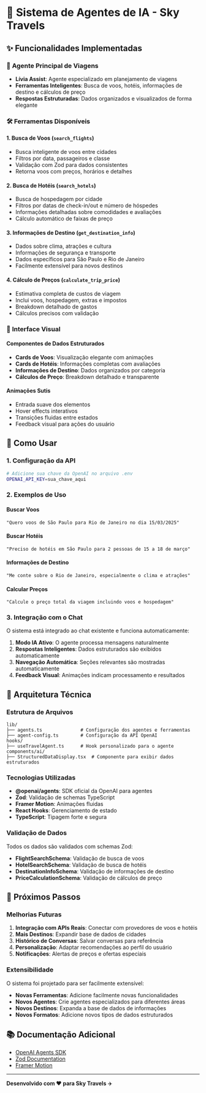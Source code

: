 # 🤖 Sistema de Agentes de IA - Sky Travels

## ✨ Funcionalidades Implementadas

### 🎯 **Agente Principal de Viagens**
- **Lívia Assist**: Agente especializado em planejamento de viagens
- **Ferramentas Inteligentes**: Busca de voos, hotéis, informações de destino e cálculos de preço
- **Respostas Estruturadas**: Dados organizados e visualizados de forma elegante

### 🛠️ **Ferramentas Disponíveis**

#### 1. **Busca de Voos** (`search_flights`)
- Busca inteligente de voos entre cidades
- Filtros por data, passageiros e classe
- Validação com Zod para dados consistentes
- Retorna voos com preços, horários e detalhes

#### 2. **Busca de Hotéis** (`search_hotels`)
- Busca de hospedagem por cidade
- Filtros por datas de check-in/out e número de hóspedes
- Informações detalhadas sobre comodidades e avaliações
- Cálculo automático de faixas de preço

#### 3. **Informações de Destino** (`get_destination_info`)
- Dados sobre clima, atrações e cultura
- Informações de segurança e transporte
- Dados específicos para São Paulo e Rio de Janeiro
- Facilmente extensível para novos destinos

#### 4. **Cálculo de Preços** (`calculate_trip_price`)
- Estimativa completa de custos de viagem
- Inclui voos, hospedagem, extras e impostos
- Breakdown detalhado de gastos
- Cálculos precisos com validação

### 🎨 **Interface Visual**

#### **Componentes de Dados Estruturados**
- **Cards de Voos**: Visualização elegante com animações
- **Cards de Hotéis**: Informações completas com avaliações
- **Informações de Destino**: Dados organizados por categoria
- **Cálculos de Preço**: Breakdown detalhado e transparente

#### **Animações Sutis**
- Entrada suave dos elementos
- Hover effects interativos
- Transições fluidas entre estados
- Feedback visual para ações do usuário

## 🚀 **Como Usar**

### 1. **Configuração da API**
```bash
# Adicione sua chave da OpenAI no arquivo .env
OPENAI_API_KEY=sua_chave_aqui
```

### 2. **Exemplos de Uso**

#### **Buscar Voos**
```
"Quero voos de São Paulo para Rio de Janeiro no dia 15/03/2025"
```

#### **Buscar Hotéis**
```
"Preciso de hotéis em São Paulo para 2 pessoas de 15 a 18 de março"
```

#### **Informações de Destino**
```
"Me conte sobre o Rio de Janeiro, especialmente o clima e atrações"
```

#### **Calcular Preços**
```
"Calcule o preço total da viagem incluindo voos e hospedagem"
```

### 3. **Integração com o Chat**

O sistema está integrado ao chat existente e funciona automaticamente:

1. **Modo IA Ativo**: O agente processa mensagens naturalmente
2. **Respostas Inteligentes**: Dados estruturados são exibidos automaticamente
3. **Navegação Automática**: Seções relevantes são mostradas automaticamente
4. **Feedback Visual**: Animações indicam processamento e resultados

## 🔧 **Arquitetura Técnica**

### **Estrutura de Arquivos**
```
lib/
├── agents.ts              # Configuração dos agentes e ferramentas
├── agent-config.ts        # Configuração da API OpenAI
hooks/
├── useTravelAgent.ts      # Hook personalizado para o agente
components/ai/
├── StructuredDataDisplay.tsx  # Componente para exibir dados estruturados
```

### **Tecnologias Utilizadas**
- **@openai/agents**: SDK oficial da OpenAI para agentes
- **Zod**: Validação de schemas TypeScript
- **Framer Motion**: Animações fluidas
- **React Hooks**: Gerenciamento de estado
- **TypeScript**: Tipagem forte e segura

### **Validação de Dados**
Todos os dados são validados com schemas Zod:
- **FlightSearchSchema**: Validação de busca de voos
- **HotelSearchSchema**: Validação de busca de hotéis
- **DestinationInfoSchema**: Validação de informações de destino
- **PriceCalculationSchema**: Validação de cálculos de preço

## 🎯 **Próximos Passos**

### **Melhorias Futuras**
1. **Integração com APIs Reais**: Conectar com provedores de voos e hotéis
2. **Mais Destinos**: Expandir base de dados de cidades
3. **Histórico de Conversas**: Salvar conversas para referência
4. **Personalização**: Adaptar recomendações ao perfil do usuário
5. **Notificações**: Alertas de preços e ofertas especiais

### **Extensibilidade**
O sistema foi projetado para ser facilmente extensível:
- **Novas Ferramentas**: Adicione facilmente novas funcionalidades
- **Novos Agentes**: Crie agentes especializados para diferentes áreas
- **Novos Destinos**: Expanda a base de dados de informações
- **Novos Formatos**: Adicione novos tipos de dados estruturados

## 📚 **Documentação Adicional**

- [OpenAI Agents SDK](https://openai.github.io/openai-agents-js/)
- [Zod Documentation](https://zod.dev/)
- [Framer Motion](https://www.framer.com/motion/)

---

**Desenvolvido com ❤️ para Sky Travels** ✈️
